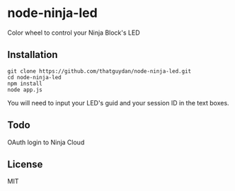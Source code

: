 node-ninja-led
================

Color wheel to control your Ninja Block's LED

## Installation
```
git clone https://github.com/thatguydan/node-ninja-led.git
cd node-ninja-led
npm install
node app.js
```

You will need to input your LED's guid and your session ID in the text boxes.

## Todo
OAuth login to Ninja Cloud

## License
MIT